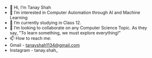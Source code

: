 - 👋 Hi, I’m Tanay Shah
- 👀 I’m interested in Computer Automation through AI and Machine Learning
- 🌱 I’m currently studying in Class 12.
- 💞️ I’m looking to collaborate on any Computer Science Topic. As they say, "To learn something, we must explore everything!"
- 📫 How to reach me:
- Gmail - tanayshah1134@gmail.com
- Instagram - tanay.shah_

<!---
tanayshah11/tanayshah11 is a ✨ special ✨ repository because its `README.md` (this file) appears on your GitHub profile.
You can click the Preview link to take a look at your changes.
--->

